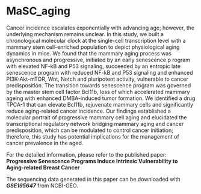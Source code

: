 # MaSC_aging
Cancer incidence escalates exponentially with advancing age; however, the underlying mechanism remains unclear. In this study, we built a chronological molecular clock at the single-cell transcription level with a mammary stem cell-enriched population to depict physiological aging dynamics in mice. We found that the mammary aging process was asynchronous and progressive, initiated by an early senescence p rogram with elevated NF-kB and P53 signaling, succeeded by an entropic late senescence program with reduced NF-kB and P53 signaling and enhanced PI3K-Akt-mTOR, Wnt, Notch and pluripotent activity, vulnerable to cancer predisposition. The transition towards senescence program was governed by the master stem cell factor Bcl11b, loss of which accelerated mammary ageing with enhanced DMBA-induced tumor formation. We identified a drug TPCA-1 that can elevate Bcl11b, rejuvenate mammary cells and significantly reduce aging-related cancer incidence. Our findings established a molecular portrait of progressive mammary cell aging and elucidated the transcriptional regulatory network bridging mammary aging and cancer predisposition, which can be modulated to control cancer initiation; therefore, this study has potential implications for the management of cancer prevalence in the aged.

For the detailed information, please refer to the published paper: **Progressive Senescence Programs Induce Intrinsic Vulnerability to Aging-related Breast Cancer**

The sequencing data generated in this paper can be downloaded with ***GSE195647*** from NCBI-GEO.

